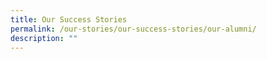 ```yaml
---
title: Our Success Stories
permalink: /our-stories/our-success-stories/our-alumni/
description: ""
---
```

